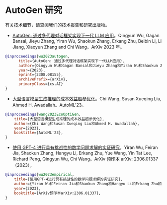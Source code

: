 # AutoGen 研究

有关技术细节，请查阅我们的技术报告和研究出版物。

* [AutoGen: 通过多代理对话框架实现下一代 LLM 应用](https$arxiv.org/abs/2308.08155)。Qingyun Wu, Gagan Bansal, Jieyu Zhang, Yiran Wu, Shaokun Zhang, Erkang Zhu, Beibin Li, Li Jiang, Xiaoyun Zhang and Chi Wang。ArXiv 2023 年。

```bibtex
@inproceedings{wu2023autogen,
      title={AutoGen: 通过多代理对话框架实现下一代LLM应用},
      author={Qingyun Wu和Gagan Bansal和Jieyu Zhang和Yiran Wu和Shaokun Zhang和Erkang Zhu和Beibin Li和Li Jiang和Xiaoyun Zhang和Chi Wang},
      year={2023},
      eprint={2308.08155},
      archivePrefix={arXiv},
      primaryClass={cs.AI}
}
```

* [大型语言模型生成推理的成本效益超参优化](https$arxiv.org/abs/2303.04673)。Chi Wang, Susan Xueqing Liu, Ahmed H. Awadallah。AutoML'23。

```bibtex
@inproceedings{wang2023EcoOptiGen,
    title={大型语言模型生成推理的成本效益超参优化},
    author={Chi Wang和Susan Xueqing Liu和Ahmed H. Awadallah},
    year={2023},
    booktitle={AutoML'23},
}
```

* [使用 GPT-4 进行具有挑战性的数学问题求解的实证研究](https$arxiv.org/abs/2306.01337)。Yiran Wu, Feiran Jia, Shaokun Zhang, Hangyu Li, Erkang Zhu, Yue Wang, Yin Tat Lee, Richard Peng, Qingyun Wu, Chi Wang。ArXiv 预印本 arXiv: 2306.01337（2023）。

```bibtex
@inproceedings{wu2023empirical,
    title={使用GPT-4进行具有挑战性的数学问题求解的实证研究},
    author={Yiran Wu和Feiran Jia和Shaokun Zhang和Hangyu Li和Erkang Zhu和Yue Wang和Yin Tat Lee和Richard Peng和Qingyun Wu和Chi Wang},
    year={2023},
    booktitle={ArXiv预印本arXiv:2306.01337},
}
```
